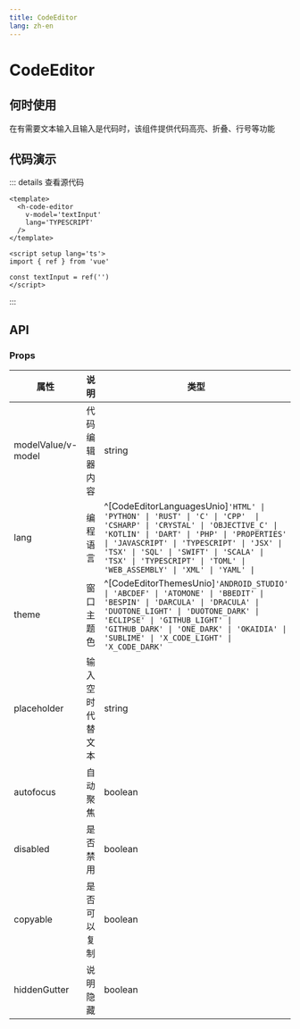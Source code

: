 ```yaml
---
title: CodeEditor
lang: zh-en
---
```

# CodeEditor

## 何时使用

在有需要文本输入且输入是代码时，该组件提供代码高亮、折叠、行号等功能

## 代码演示

<h-code-editor style='height: 300px' />

::: details 查看源代码

```vue
<template>
  <h-code-editor
    v-model='textInput'
    lang='TYPESCRIPT'
  />
</template>

<script setup lang='ts'>
import { ref } from 'vue'

const textInput = ref('')
</script>

```

:::

## API

### Props

| 属性               | 说明             | 类型                                                                                                                                                                                                                                                                                                                           | 默认值     |
| ------------------ | ---------------- | ------------------------------------------------------------------------------------------------------------------------------------------------------------------------------------------------------------------------------------------------------------------------------------------------------------------------------ | ---------- |
| modelValue/v-model | 代码编辑器内容   | string                                                                                                                                                                                                                                                                                                                         |            |
| lang               | 编程语言         | ^[CodeEditorLanguagesUnio]`'HTML' \| 'PYTHON' \| 'RUST' \| 'C' \| 'CPP'  \| 'CSHARP' \| 'CRYSTAL' \| 'OBJECTIVE_C' \| 'KOTLIN' \| 'DART' \| 'PHP' \| 'PROPERTIES' \| 'JAVASCRIPT' \| 'TYPESCRIPT' \| 'JSX' \| 'TSX' \| 'SQL' \| 'SWIFT' \| 'SCALA' \| 'TSX' \| 'TYPESCRIPT' \| 'TOML' \| 'WEB_ASSEMBLY' \| 'XML' \| 'YAML' \|` | JAVASCRIPT |
| theme              | 窗口主题色       | ^[CodeEditorThemesUnio]`'ANDROID_STUDIO' \| 'ABCDEF' \| 'ATOMONE' \| 'BBEDIT' \| 'BESPIN' \| 'DARCULA' \| 'DRACULA' \| 'DUOTONE_LIGHT' \| 'DUOTONE_DARK' \| 'ECLIPSE' \| 'GITHUB_LIGHT' \| 'GITHUB_DARK' \| 'ONE_DARK' \| 'OKAIDIA' \| 'SUBLIME' \| 'X_CODE_LIGHT' \| 'X_CODE_DARK'`                                           |            |
| placeholder        | 输入空时代替文本 | string                                                                                                                                                                                                                                                                                                                         |            |
| autofocus          | 自动聚焦         | boolean                                                                                                                                                                                                                                                                                                                        | true       |
| disabled           | 是否禁用         | boolean                                                                                                                                                                                                                                                                                                                        | false      |
| copyable           | 是否可以复制     | boolean                                                                                                                                                                                                                                                                                                                        | true       |
| hiddenGutter       | 说明隐藏         | boolean                                                                                                                                                                                                                                                                                                                        | false      |
